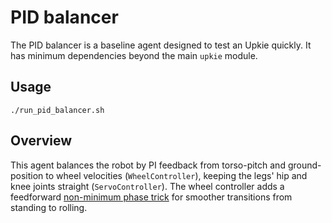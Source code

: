 # PID balancer

The PID balancer is a baseline agent designed to test an Upkie quickly. It has minimum dependencies beyond the main `upkie` module.

## Usage

```console
./run_pid_balancer.sh
```

## Overview

This agent balances the robot by PI feedback from torso-pitch and ground-position to wheel velocities (`WheelController`), keeping the legs' hip and knee joints straight (`ServoController`). The wheel controller adds a feedforward [non-minimum phase trick](https://github.com/upkie/upkie/blob/513fea81673f89646fdffcbad2f65ca9a0941ca6/pid_balancer/wheel_controller.py#L433-L457) for smoother transitions from standing to rolling.
